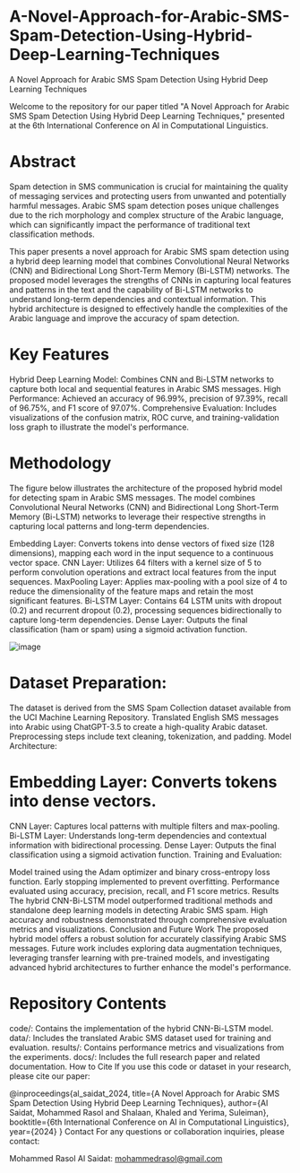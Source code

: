 # A-Novel-Approach-for-Arabic-SMS-Spam-Detection-Using-Hybrid-Deep-Learning-Techniques
A Novel Approach for Arabic SMS Spam Detection Using Hybrid Deep Learning Techniques 

Welcome to the repository for our paper titled "A Novel Approach for Arabic SMS Spam Detection Using Hybrid Deep Learning Techniques," presented at the 6th International Conference on AI in Computational Linguistics.

# Abstract
Spam detection in SMS communication is crucial for maintaining the quality of messaging services and protecting users from unwanted and potentially harmful messages. Arabic SMS spam detection poses unique challenges due to the rich morphology and complex structure of the Arabic language, which can significantly impact the performance of traditional text classification methods.

This paper presents a novel approach for Arabic SMS spam detection using a hybrid deep learning model that combines Convolutional Neural Networks (CNN) and Bidirectional Long Short-Term Memory (Bi-LSTM) networks. The proposed model leverages the strengths of CNNs in capturing local features and patterns in the text and the capability of Bi-LSTM networks to understand long-term dependencies and contextual information. This hybrid architecture is designed to effectively handle the complexities of the Arabic language and improve the accuracy of spam detection.

# Key Features
Hybrid Deep Learning Model: Combines CNN and Bi-LSTM networks to capture both local and sequential features in Arabic SMS messages.
High Performance: Achieved an accuracy of 96.99%, precision of 97.39%, recall of 96.75%, and F1 score of 97.07%.
Comprehensive Evaluation: Includes visualizations of the confusion matrix, ROC curve, and training-validation loss graph to illustrate the model's performance.
# Methodology
The figure below illustrates the architecture of the proposed hybrid model for detecting spam in Arabic SMS messages. The model combines Convolutional Neural Networks (CNN) and Bidirectional Long Short-Term Memory (Bi-LSTM) networks to leverage their respective strengths in capturing local patterns and long-term dependencies.

Embedding Layer: Converts tokens into dense vectors of fixed size (128 dimensions), mapping each word in the input sequence to a continuous vector space.
CNN Layer: Utilizes 64 filters with a kernel size of 5 to perform convolution operations and extract local features from the input sequences.
MaxPooling Layer: Applies max-pooling with a pool size of 4 to reduce the dimensionality of the feature maps and retain the most significant features.
Bi-LSTM Layer: Contains 64 LSTM units with dropout (0.2) and recurrent dropout (0.2), processing sequences bidirectionally to capture long-term dependencies.
Dense Layer: Outputs the final classification (ham or spam) using a sigmoid activation function.

![image](https://github.com/MohdRasol/A-Novel-Approach-for-Arabic-SMS-Spam-Detection-Using-Hybrid-Deep-Learning-Techniques/assets/59788704/affb3415-63f5-4eef-93ad-2203a072cca2)


# Dataset Preparation:

The dataset is derived from the SMS Spam Collection dataset available from the UCI Machine Learning Repository.
Translated English SMS messages into Arabic using ChatGPT-3.5 to create a high-quality Arabic dataset.
Preprocessing steps include text cleaning, tokenization, and padding.
Model Architecture:

# Embedding Layer: Converts tokens into dense vectors.
CNN Layer: Captures local patterns with multiple filters and max-pooling.
Bi-LSTM Layer: Understands long-term dependencies and contextual information with bidirectional processing.
Dense Layer: Outputs the final classification using a sigmoid activation function.
Training and Evaluation:

Model trained using the Adam optimizer and binary cross-entropy loss function.
Early stopping implemented to prevent overfitting.
Performance evaluated using accuracy, precision, recall, and F1 score metrics.
Results
The hybrid CNN-Bi-LSTM model outperformed traditional methods and standalone deep learning models in detecting Arabic SMS spam.
High accuracy and robustness demonstrated through comprehensive evaluation metrics and visualizations.
Conclusion and Future Work
The proposed hybrid model offers a robust solution for accurately classifying Arabic SMS messages. Future work includes exploring data augmentation techniques, leveraging transfer learning with pre-trained models, and investigating advanced hybrid architectures to further enhance the model's performance.

# Repository Contents
code/: Contains the implementation of the hybrid CNN-Bi-LSTM model.
data/: Includes the translated Arabic SMS dataset used for training and evaluation.
results/: Contains performance metrics and visualizations from the experiments.
docs/: Includes the full research paper and related documentation.
How to Cite
If you use this code or dataset in your research, please cite our paper:

@inproceedings{al_saidat_2024,
  title={A Novel Approach for Arabic SMS Spam Detection Using Hybrid Deep Learning Techniques},
  author={Al Saidat, Mohammed Rasol and Shalaan, Khaled and Yerima, Suleiman},
  booktitle={6th International Conference on AI in Computational Linguistics},
  year={2024}
}
Contact
For any questions or collaboration inquiries, please contact:

Mohammed Rasol Al Saidat: mohammedrasol@gmail.com
